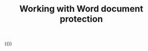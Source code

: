 ﻿---
title: "Working with Word document protection"
second_title: " online"
articleTitle: "Working with Word document protection"
linktitle: "Word document protection"
type: docs
url: /documents/protection/
description: "Insert, edit, delete Word document protection programmatically via Cloud API."
weight: 50
---

{{<list-children-pages>}}
